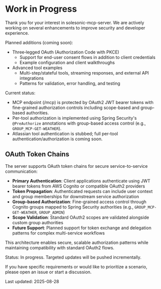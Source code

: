 # Work in Progress

Thank you for your interest in solesonic-mcp-server. We are actively working on several enhancements to improve security and developer experience.

Planned additions (coming soon):

- Three‑legged OAuth (Authorization Code with PKCE)
  - Support for end-user consent flows in addition to client credentials
  - Example configuration and client walkthroughs
- Advanced tool examples
  - Multi-step/stateful tools, streaming responses, and external API integrations
  - Patterns for validation, error handling, and testing

Current status:
- MCP endpoint (/mcp) is protected by OAuth2 JWT bearer tokens with fine-grained authorization controls including scope-based and group-based authorities.
- Per-tool authorization is implemented using Spring Security's `@PreAuthorize` annotations with group-based access control (e.g., `GROUP_MCP-GET-WEATHER`).
- Atlassian tool authentication is stubbed; full per-tool authentication/authorization is coming soon.

## OAuth Token Chains

The server supports OAuth token chains for secure service-to-service communication:

- **Primary Authentication**: Client applications authenticate using JWT bearer tokens from AWS Cognito or compatible OAuth2 providers
- **Token Propagation**: Authenticated requests can include user context and group memberships for downstream service authorization
- **Group-based Authorization**: Fine-grained access control through Cognito groups mapped to Spring Security authorities (e.g., `GROUP_MCP-GET-WEATHER`, `GROUP_ADMIN`)
- **Scope Validation**: Standard OAuth2 scopes are validated alongside custom group authorities
- **Future Support**: Planned support for token exchange and delegation patterns for complex multi-service workflows

This architecture enables secure, scalable authorization patterns while maintaining compatibility with standard OAuth2 flows.

Status: In progress. Targeted updates will be pushed incrementally.

If you have specific requirements or would like to prioritize a scenario, please open an issue or start a discussion.

Last updated: 2025-08-28
